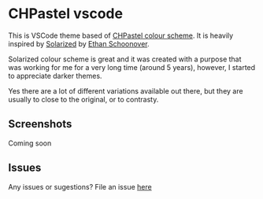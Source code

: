 # CHPastel vscode
This is VSCode theme based of [CHPastel colour scheme](https://caasi.dev/post/chpastel/). It is heavily inspired by [Solarized](https://ethanschoonover.com/solarized/) by [Ethan Schoonover](https://ethanschoonover.com/).

Solarized colour scheme is great and it was created with a purpose that was working for me for a very long time (around 5 years), however, I started to appreciate darker themes.

Yes there are a lot of different variations available out there, but they are usually to close to the original, or to contrasty.

## Screenshots
Coming soon

## Issues
Any issues or sugestions? File an issue [here](https://github.com/caasi-dev/chpastel-vscode/issues)